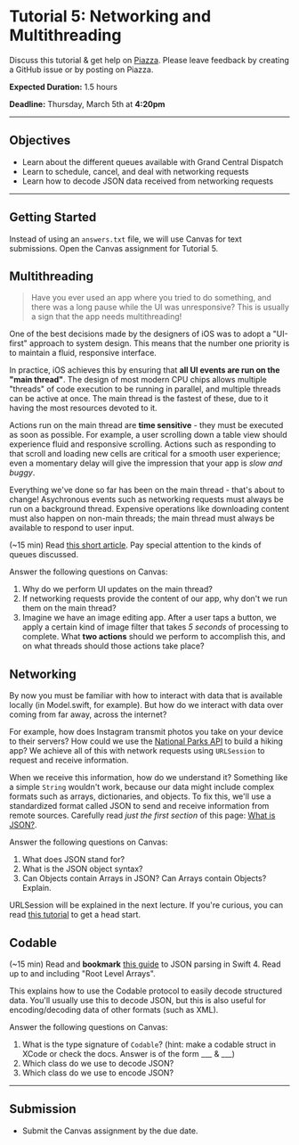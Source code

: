# Tutorial 5: Networking and Multithreading

Discuss this tutorial & get help on [Piazza](https://piazza.com/upenn/fall2019/cis195201/home).
Please leave feedback by creating a GitHub issue or by posting on Piazza.

**Expected Duration:** 1.5 hours

**Deadline:** Thursday, March 5th at **4:20pm**

- - - -

## Objectives

* Learn about the different queues available with Grand Central Dispatch
* Learn to schedule, cancel, and deal with networking requests
* Learn how to decode JSON data received from networking requests

---

## Getting Started

Instead of using an `answers.txt` file, we will use Canvas for text submissions. Open the Canvas assignment for Tutorial 5.


## Multithreading

> Have you ever used an app where you tried to do something, and there was a long pause while the UI was unresponsive? This is usually a sign that the app needs multithreading!

One of the best decisions made by the designers of iOS was to adopt a "UI-first" approach to system design. This means that the number one priority is to maintain a fluid, responsive interface.

In practice, iOS achieves this by ensuring that **all UI events are run on the "main thread"**. The design of most modern CPU chips allows multiple "threads" of code execution to be running in parallel, and multiple threads can be active at once. The main thread is the fastest of these, due to it having the most resources devoted to it.

Actions run on the main thread are **time sensitive** - they must be executed as soon as possible. For example, a user scrolling down a table view should experience fluid and responsive scrolling. Actions such as responding to that scroll and loading new cells are critical for a smooth user experience; even a momentary delay will give the impression that your app is *slow and buggy*.

Everything we've done so far has been on the main thread - that's about to change! Asychronous events such as networking requests must always be run on a background thread. Expensive operations like downloading content must also happen on non-main threads; the main thread must always be available to respond to user input.

(~15 min) Read [this short article](https://hackernoon.com/swift-multi-threading-using-gcd-for-beginners-2581b7aa21cb). Pay special attention to the kinds of queues discussed.

Answer the following questions on Canvas:
1. Why do we perform UI updates on the main thread?
2. If networking requests provide the content of our app, why don't we run them on the main thread?
3. Imagine we have an image editing app. After a user taps a button, we apply a certain kind of image filter that takes *5 seconds* of processing to complete. What **two actions** should we perform to accomplish this, and on what threads should those actions take place?


## Networking

By now you must be familiar with how to interact with data that is available locally (in Model.swift, for example). But how do we interact with data over coming from far away, across the internet? 

For example, how does Instagram transmit photos you take on your device to their servers? How could we use the [National Parks API](https://www.nps.gov/subjects/digital/nps-data-api.htm) to build a hiking app? We achieve all of this with network requests using `URLSession` to request and receive information.

When we receive this information, how do we understand it? Something like a simple `String` wouldn't work, because our data might include complex formats such as arrays, dictionaries, and objects. To fix this, we'll use a standardized format called JSON to send and receive information from remote sources. Carefully read *just the first section* of this page: [What is JSON?](https://learnappmaking.com/swift-json-swiftyjson/#what-is-json).

Answer the following questions on Canvas:
1. What does JSON stand for?
2. What is the JSON object syntax?
3. Can Objects contain Arrays in JSON? Can Arrays contain Objects? Explain.

URLSession will be explained in the next lecture. If you're curious, you can read [this  tutorial](https://learnappmaking.com/urlsession-swift-networking-how-to/) to get a head start.


## Codable

(~15 min) Read and **bookmark** [this guide](https://benscheirman.com/2017/06/swift-json/) to JSON parsing in Swift 4. Read up to and including "Root Level Arrays".

This explains how to use the Codable protocol to easily decode structured data. You'll usually use this to decode JSON, but this is also useful for encoding/decoding data of other formats (such as XML).

Answer the following questions on Canvas:
1. What is the type signature of `Codable`? (hint: make a codable struct in XCode or check the docs. Answer is of the form ___ & ___)
2. Which class do we use to decode JSON?
3. Which class do we use to encode JSON?

---

## Submission
* Submit the Canvas assignment by the due date.


